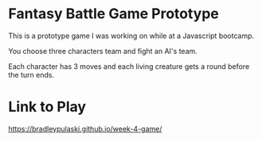 # Fantasy Battle Game Prototype
This is a prototype game I was working on while at a Javascript bootcamp.

You choose three characters team and fight an AI's team.

Each character has 3 moves and each living creature gets a round before the turn ends.

# Link to Play
https://bradleypulaski.github.io/week-4-game/

